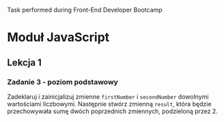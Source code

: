 Task performed during Front-End Developer Bootcamp

# Moduł JavaScript

## Lekcja 1

### Zadanie 3 - poziom podstawowy

Zadeklaruj i zainicjalizuj zmienne `firstNumber` i `secondNumber` dowolnymi wartościami liczbowymi. Następnie stwórz zmienną `result`, która będzie przechowywała sumę dwóch poprzednich zmiennych, podzieloną przez 2.
